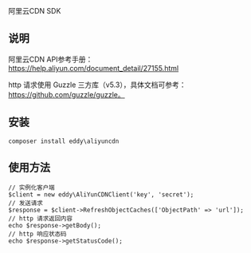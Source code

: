 阿里云CDN SDK

## 说明
阿里云CDN API参考手册：https://help.aliyun.com/document_detail/27155.html

http 请求使用 Guzzle 三方库（v5.3），具体文档可参考：https://github.com/guzzle/guzzle。

## 安装
```
composer install eddy\aliyuncdn
```

## 使用方法
```
// 实例化客户端
$client = new eddy\AliYunCDNClient('key', 'secret');
// 发送请求
$response = $client->RefreshObjectCaches(['ObjectPath' => 'url']);
// http 请求返回内容
echo $response->getBody();
// http 响应状态码
echo $response->getStatusCode();
```